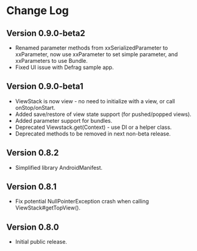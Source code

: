 Change Log
==========

Version 0.9.0-beta2
----------------------------
 * Renamed parameter methods from xxSerializedParameter to xxParameter, now use xxParameter to set simple parameter, and xxParameters to use Bundle.
 * Fixed UI issue with Defrag sample app.

Version 0.9.0-beta1
----------------------------

 * ViewStack is now view - no need to initialize with a view, or call onStop/onStart.
 * Added save/restore of view state support (for pushed/popped views).
 * Added parameter support for bundles.
 * Deprecated Viewstack.get(Context) - use DI or a helper class.
 * Deprecated methods to be removed in next non-beta release.

Version 0.8.2
----------------------------
* Simplified library AndroidManifest.

Version 0.8.1
----------------------------
* Fix potential NullPointerException crash when calling ViewStack#getTopView().

Version 0.8.0
----------------------------

* Initial public release.
